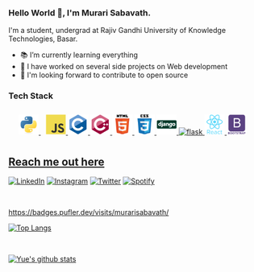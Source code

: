 ### Hello World 👋, I'm **Murari Sabavath**.

I'm a student, undergrad at Rajiv Gandhi University of Knowledge Technologies, Basar.

- 📚 I’m currently learning everything
- 🐝 I have worked on several side projects on Web development
- 🌱 I'm looking forward to contribute to open source



### Tech Stack
<p align="left" style="padding: 10px"> 
  <a href="https://www.python.org" target="_blank" style="padding: 10px"> 
    <img src="https://raw.githubusercontent.com/devicons/devicon/master/icons/python/python-original.svg" alt="python" width="40" height="40"/> 
  </a> 
  <a href="https://developer.mozilla.org/en-US/docs/Web/JavaScript" target="_blank"> 
   <img src="https://raw.githubusercontent.com/devicons/devicon/master/icons/javascript/javascript-original.svg" alt="javascript" width="40" height="40"/> 
 </a>
 <a href="https://www.cprogramming.com/" target="_blank"> 
   <img src="https://raw.githubusercontent.com/devicons/devicon/master/icons/c/c-original.svg" alt="c" width="40" height="40"/> 
 </a>
  <a href="https://www.w3schools.com/cpp/" target="_blank"> 
    <img src="https://raw.githubusercontent.com/devicons/devicon/master/icons/cplusplus/cplusplus-original.svg" alt="cplusplus" width="40" height="40"/>
 </a>
  <a href="https://www.w3.org/html/" target="_blank"> 
   <img src="https://raw.githubusercontent.com/devicons/devicon/master/icons/html5/html5-original-wordmark.svg" alt="html5" width="40" height="40"/> 
   </a> 
  <a href="https://www.w3schools.com/css/" target="_blank"> 
    <img src="https://raw.githubusercontent.com/devicons/devicon/master/icons/css3/css3-original-wordmark.svg" alt="css3" width="40" height="40"/> 
  </a> 
  <a href="https://www.djangoproject.com/" target="_blank"> 
    <img src="https://raw.githubusercontent.com/devicons/devicon/master/icons/django/django-original.svg" alt="django" width="40" height="40"/> 
  </a> 
  <a href="https://flask.palletsprojects.com/" target="_blank"> 
    <img src="https://www.vectorlogo.zone/logos/pocoo_flask/pocoo_flask-icon.svg" alt="flask" width="40" height="40"/> 
  </a> 
   <a href="https://reactjs.org/" target="_blank"> 
     <img src="https://raw.githubusercontent.com/devicons/devicon/master/icons/react/react-original-wordmark.svg" alt="react" width="40" height="40"/> 
<!--    </a> 
    <a href="https://www.mysql.com/" target="_blank"> 
     <img src="https://raw.githubusercontent.com/devicons/devicon/master/icons/mysql/mysql-original-wordmark.svg" alt="mysql" width="40" height="40"/> 
   </a>  -->
<!--    <a href="https://www.oracle.com/" target="_blank"> 
     <img src="https://raw.githubusercontent.com/devicons/devicon/master/icons/oracle/oracle-original.svg" alt="oracle" width="40" height="40"/> 
   </a>  -->
<!--    <a href="https://www.postgresql.org" target="_blank"> 
     <img src="https://raw.githubusercontent.com/devicons/devicon/master/icons/postgresql/postgresql-original-wordmark.svg" alt="postgresql" width="40" height="40"/> 
   </a> -->
  <a href="https://getbootstrap.com" target="_blank"> 
    <img src="https://raw.githubusercontent.com/devicons/devicon/master/icons/bootstrap/bootstrap-plain-wordmark.svg" alt="bootstrap" width="40" height="40"/> </a>
  <a href="https://git-scm.com/" target="_blank"> 
<!--     <img src="https://www.vectorlogo.zone/logos/git-scm/git-scm-icon.svg" alt="git" width="40" height="40"/>
   </a> 
   <a href="https://heroku.com" target="_blank"> 
     <img src="https://www.vectorlogo.zone/logos/heroku/heroku-icon.svg" alt="heroku" width="40" height="40"/> 
   </a>  
   <a href="https://postman.com" target="_blank"> 
     <img src="https://www.vectorlogo.zone/logos/getpostman/getpostman-icon.svg" alt="postman" width="40" height="40"/> 
   </a>  -->
 </p>  
     


 ## Reach me out here
  <a href="https://www.linkedin.com/in/murarisabavath" target="_blank"><img src="https://img.shields.io/badge/LinkedIn-%230077B5.svg?&style=flat-square&logo=linkedin&logoColor=white" alt="LinkedIn"></a>
  <a href="https://www.instagram.com/murari_sabavath" target="_blank"><img src="https://img.shields.io/badge/Instagram-%23E4405F.svg?&style=flat-square&logo=instagram&logoColor=white" alt="Instagram"></a>
  <a href="https://twitter.com/MurariSabavath_" target="_blank"><img src="https://img.shields.io/badge/Twitter-%230077B5.svg?&style=flat-square&logo=twitter&logoColor=white" alt="Twitter"></a>
  <a href="https://open.spotify.com/user/9jazq70v6bxhbij6wdqdmjcew" target="_blank"><img src="https://img.shields.io/badge/Spotify-%231ED760.svg?&style=flat-square&logo=spotify&logoColor=white" alt="Spotify"></a>

</br>
  
 https://badges.pufler.dev/visits/murarisabavath/

  
[![Top Langs](https://github-readme-stats.vercel.app/api/top-langs/?username=MurariSabavath&theme=material-palenight&hide=Jupyter&layout=compact)](https://github.com/anuraghazra/github-readme-stats)

</br>

[![Yue's github stats](https://github-readme-stats.vercel.app/api?username=MurariSabavath&theme=material-palenight&count_private=true&hide=contribs)](https://github.com/anuraghazra/github-readme-stats)


  
      

